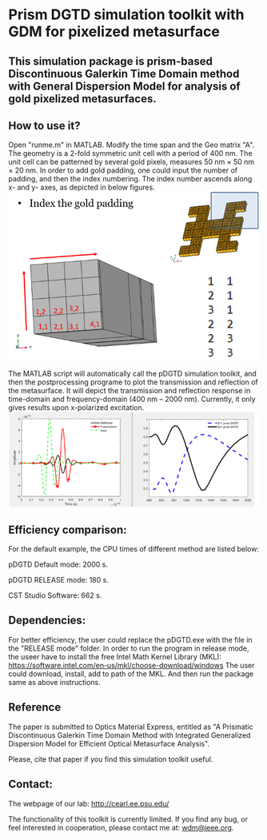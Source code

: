 # Prism DGTD simulation toolkit with GDM for pixelized metasurface
## This simulation package is prism-based Discontinuous Galerkin Time Domain method with General Dispersion Model for analysis of gold pixelized metasurfaces.

## How to use it?
Open "runme.m" in MATLAB. 
Modify the time span and the Geo matrix "A". The geometry is a 2-fold symmetric unit cell with a period of 400 nm. The unit cell can be patterned by several gold pixels, measures 50 nm × 50 nm × 20 nm. In order to add gold padding, one could input the number of padding, and then the index numbering. The index number ascends along x- and y- axes, as depicted in below figures.   ![image](https://github.com/maiwending/pDGTD_GDM/blob/master/readme_fig/1.png)

The MATLAB script will automatically call the pDGTD simulation toolkit, and then the postprocessing programe to plot the transmission and reflection of the metasurface. It will depict the transmission and reflection response in time-domain and frequency-domain (400 nm – 2000 nm). Currently, it only gives results upon x-polarized excitation.
![image](https://github.com/maiwending/pDGTD_GDM/blob/master/readme_fig/2.png)

## Efficiency comparison:
For the default example, the CPU times of different method are listed below:

pDGTD Default mode: 2000 s.

pDGTD RELEASE mode: 180 s.

CST Studio Software: 662 s.


## Dependencies:
For better efficiency, the user could replace the pDGTD.exe with the file in the "RELEASE mode" folder.
In order to run the program in release mode, the useer have to install the free Intel Math Kernel Library (MKL): 
https://software.intel.com/en-us/mkl/choose-download/windows
The user could download, install, add to path of the MKL. And then run the package same as above instructions.

## Reference
The paper is submitted to Optics Material Express, entitled as "A Prismatic Discontinuous Galerkin Time Domain Method with Integrated Generalized Dispersion Model for Efficient Optical Metasurface Analysis".

Please, cite that paper if you find this simulation toolkit useful.

## Contact:
The webpage of our lab: http://cearl.ee.psu.edu/

The functionality of this toolkit is currently limited. If you find any bug, or feel interested in cooperation, please contact me at: wdm@ieee.org.



